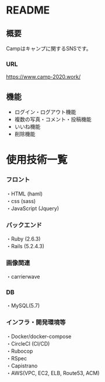 # README

## 概要
Campはキャンプに関するSNSです。
### URL
https://www.camp-2020.work/

## 機能
* ログイン・ログアウト機能
* 複数の写真・コメント・投稿機能
* いいね機能
* 削除機能

# 使用技術一覧
### フロント
・HTML (haml)  
・css (sass)  
・JavaScript (Jquery)  
### バックエンド  
・Ruby (2.6.3)  
・Rails (5.2.4.3)
### 画像関連  
・carrierwave
### DB  
・MySQL(5.7)
### インフラ・開発環境等  
・Docker/docker-compose  
・CircleCI (CI/CD)  
・Rubocop  
・RSpec  
・Capistrano  
・AWS(VPC, EC2, ELB, Route53, ACM)
